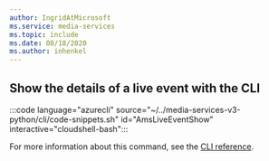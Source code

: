 ```yaml
---
author: IngridAtMicrosoft
ms.service: media-services
ms.topic: include
ms.date: 08/18/2020
ms.author: inhenkel
---
```


## Show the details of a live event with the CLI

:::code language="azurecli" source="~/../media-services-v3-python/cli/code-snippets.sh" id="AmsLiveEventShow" interactive="cloudshell-bash":::

For more information about this command, see the [CLI reference](/cli/azure/ams/live-event?view=azure-cli-latest#az-ams-live-event-show).
